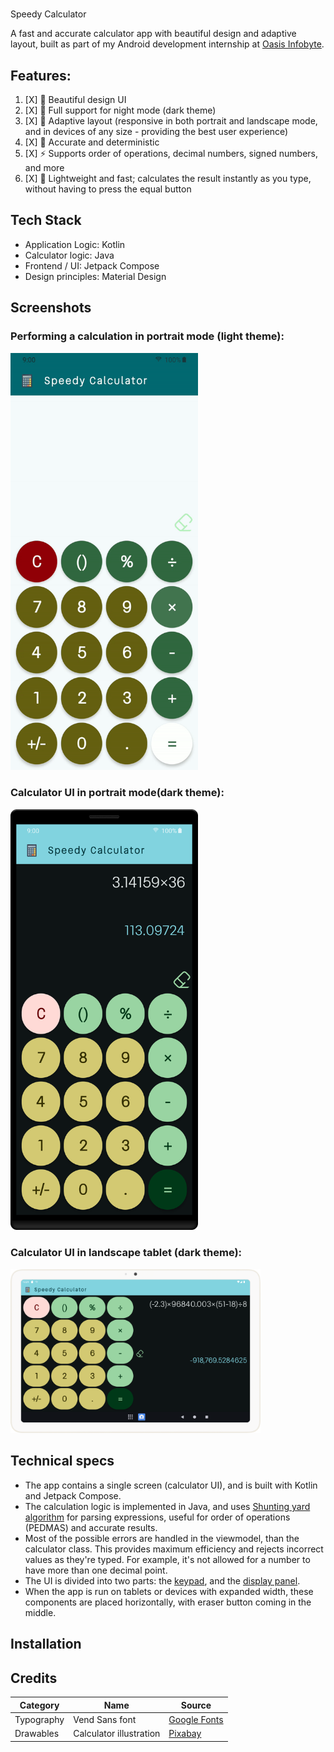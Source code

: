 # 

Speedy Calculator

A fast and accurate calculator app with beautiful design and adaptive layout,
built as part of my Android development internship at [Oasis Infobyte](https://oasisinfobyte.com/).

## Features:

1. [X]  🎨 Beautiful design UI
2. [X]  🌙 Full support for night mode (dark theme)
3. [X]  📱 Adaptive layout (responsive in both portrait and landscape mode, and in devices of any size - providing the best user experience)
4. [X]  🔢 Accurate and deterministic
5. [X]  ⚡ Supports order of operations, decimal numbers, signed numbers, and more
6. [X]  🚀 Lightweight and fast; calculates the result instantly as you type, without having to press the equal button

## Tech Stack

- Application Logic: Kotlin
- Calculator logic: Java
- Frontend / UI: Jetpack Compose
- Design principles: Material Design

## Screenshots

### Performing a calculation in portrait mode (light theme):

<img src="screenshots/ezgif-390f2c76adbbfd.gif" alt="doing calculation" width="300"/>

### Calculator UI in portrait mode(dark theme):

<img src="screenshots/Phone_portrait_dark.png" alt="calculator ui in dark theme - portrait" width="300"/>

### Calculator UI in landscape tablet (dark theme):

<img src="screenshots/Tablet_dark.png" alt="calculator ui in dark theme - portrait" width="400"/>

## Technical specs

- The app contains a single screen (calculator UI), and is built with Kotlin and Jetpack Compose.
- The calculation logic is implemented in Java, and uses [Shunting yard algorithm](https://en.wikipedia.org/wiki/Shunting_yard_algorithm)
  for parsing expressions, useful for order of operations (PEDMAS) and accurate results.
- Most of the possible errors are handled in the viewmodel, than the calculator class. This provides maximum
  efficiency and rejects incorrect values as they're typed. For example, it's not allowed for a number to
  have more than one decimal point.
- The UI is divided into two parts: the [keypad](app/src/main/java/com/safire/speedycalculator/ui/components/KeypadPanel.kt), and the [display panel](app/src/main/java/com/safire/speedycalculator/ui/components/DisplayPanel.kt).
- When the app is run on tablets or devices with expanded width, these components are placed horizontally, with eraser button coming in the middle.

## Installation

## Credits


| Category   | Name                    | Source       |
|------------|-------------------------|--------------|
| Typography | Vend Sans font          | [Google Fonts](https://fonts.google.com/specimen/Vend+Sans?query=vend+san) |
| Drawables  | Calculator illustration | [Pixabay](https://pixabay.com/)      |

